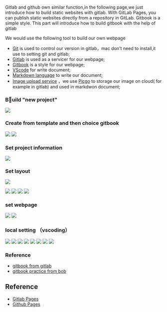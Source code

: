 Gitlab and github own similar function,in the following page,we just introduce how to build static websites with gitlab.
With GitLab Pages, you can publish static websites directly from a repository in GitLab.
Gitbook is a simple style. This part will introduce how to build gitbook with the help of gitlab




We would use the following tool to build our own webpage
* [Git](https://git-scm.com/downloads) is used to control our version in gitlab，mac don't need to install,it use to setting git and gitlab;
* [Gitlab](https://gitlab.com/) is used as a servicer for our webpage;
* [Gitbook](https://www.gitbook.com/) is a style for our webpage;
* [VScode](https://code.visualstudio.com/) for write document;
* [Markdown  language](https://www.nexmaker.com/doc/1projectmanage/markdown.html) to write our document;
* [Image upload service](https://www.nexmaker.com/doc/1projectmanage/imageuploadservice.html) ，we use [Picgo](https://github.com/Molunerfinn/PicGo/releases/tag/v2.2.2) to storage our image on cloud( for example in gitlab) and used in markdwon document;

### Build "new project"
![](https://gitlab.com/picbed/bed/uploads/63498df942f39fdd3427e2c11bb39df3/1.png)
### Create from template and then choice gitbook
![](https://gitlab.com/picbed/bed/uploads/55b71953972fd574046a5c035df31684/Createfromtemplate_.png)
![](https://gitlab.com/picbed/bed/uploads/ef8b53c5cd139c8d5d534378bebe3aa5/choicegitbook.png)
### Set project information
![](https://gitlab.com/picbed/bed/uploads/d359f855184b70be68cd819ac28a11b6/projectname.png)
### Set layout

![](https://gitlab.com/picbed/bed/uploads/ec902a74fc43e133bbc203486ea42490/layoutmd2.png)


![](https://gitlab.com/picbed/bed/uploads/a103c2bd5185f42781672cf101c6922a/summary.png)
![](https://gitlab.com/picbed/bed/uploads/0e3748d59f8674b4488b56d053d2ba95/newfile.png)
![](https://gitlab.com/picbed/bed/uploads/59fda62cdaafe48274e0d0dbac6c8a42/6summaryeidt.png)
![](https://gitlab.com/picbed/bed/uploads/97348ad1d16177bd3b7c502b719fc3f1/summaryeditlayout.png)


### set webpage
![](https://gitlab.com/picbed/bed/uploads/1ed43b621c37cc41a9063030cecfd045/mdlayout.png)
![](https://gitlab.com/picbed/bed/uploads/fa662cbf6d7ecb56663d49732dcb0680/domian.png)

### local setting （vscoding）
   ![](https://gitlab.com/picbed/bed/uploads/4253afca88f328ab6c5d3be7d6b59cdc/vs.png)
   ![](https://gitlab.com/picbed/bed/uploads/ddc4a08638340a6bf811be832c938a2d/vs2.png)
   ![](https://gitlab.com/picbed/bed/uploads/39af7d15a0a0899e887a92031d59175c/vssave.png)
   ![](https://gitlab.com/picbed/bed/uploads/f851603d36f1af874c5ac2cc6d2214fc/terminal.png)
   ![](https://gitlab.com/picbed/bed/uploads/94fcbae9c5cb199e47a2b7cba0907fcf/change.png)
   ![](https://gitlab.com/picbed/bed/uploads/195759ad2e4e4e0a045a359a3ff07e6e/commit.png)
    ![](https://gitlab.com/picbed/bed/uploads/5b0688d5f5aae34ab0482caaeb9be3f9/change2.png)
    ![](https://gitlab.com/picbed/bed/uploads/528aca4eb528d134b57d9df3860b2154/push.png)


### Reference

* [gitbook from gitlab](https://gitlab.com/pages/gitbook)
* [gitbook practice from bob](http://archive.fabacademy.org/2018/labs/fablaboshanghai/students/bob-wu/Fabclass/week2_project_management/gitbook.html)




## Reference
* [Gitlab Pages](https://docs.gitlab.com/ee/user/project/pages/index.html)
* [Github Pages](https://docs.github.com/cn/pages/getting-started-with-github-pages/about-github-pages#types-of-github-pages-sites)

